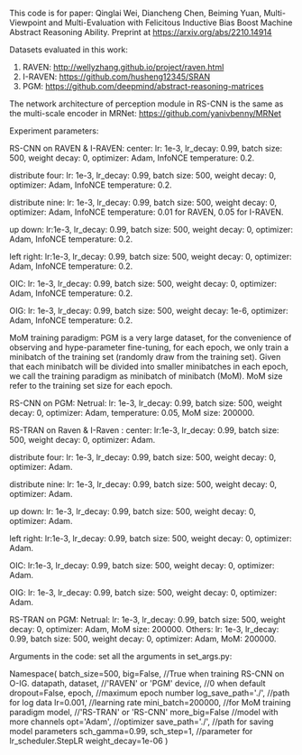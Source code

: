This code is for paper: 
Qinglai Wei, Diancheng Chen, Beiming Yuan, Multi-Viewpoint and Multi-Evaluation with Felicitous Inductive Bias Boost Machine Abstract Reasoning Ability. Preprint at https://arxiv.org/abs/2210.14914


Datasets evaluated in this work:
1. RAVEN: http://wellyzhang.github.io/project/raven.html
2. I-RAVEN: https://github.com/husheng12345/SRAN
3. PGM: https://github.com/deepmind/abstract-reasoning-matrices

The network architecture of perception module in RS-CNN is the same as the multi-scale encoder in MRNet: https://github.com/yanivbenny/MRNet 

Experiment parameters:

RS-CNN on RAVEN & I-RAVEN: 
center: lr: 1e-3, lr_decay: 0.99, batch size: 500, weight decay: 0, optimizer: Adam, InfoNCE temperature: 0.2.

distribute four: lr: 1e-3, lr_decay: 0.99, batch size: 500, weight decay: 0, optimizer: Adam, InfoNCE temperature: 0.2.

distribute nine: lr: 1e-3, lr_decay: 0.99, batch size: 500, weight decay: 0, optimizer: Adam, InfoNCE temperature: 0.01 for RAVEN, 0.05 for I-RAVEN.

up down: lr:1e-3, lr_decay: 0.99, batch size: 500, weight decay: 0, optimizer: Adam, InfoNCE temperature: 0.2.

left right: lr:1e-3, lr_decay: 0.99, batch size: 500, weight decay: 0, optimizer: Adam, InfoNCE temperature: 0.2.

OIC: lr: 1e-3, lr_decay: 0.99, batch size: 500, weight decay: 0, optimizer: Adam, InfoNCE temperature: 0.2.

OIG: lr: 1e-3, lr_decay: 0.99,  batch size: 500, weight decay: 1e-6, optimizer: Adam, InfoNCE temperature: 0.2.




MoM training paradigm: PGM is a very large dataset, for the convenience of observing and hype-parameter fine-tuning, for each epoch, we only train a minibatch of the training set (randomly draw from the training set). Given that each minibatch will be divided into smaller minibatches in each epoch, we call the training paradigm as minibatch of minibatch (MoM). MoM size refer to the training set size for each epoch. 




RS-CNN on PGM:
Netrual: lr: 1e-3, lr_decay: 0.99, batch size: 500, weight decay: 0, optimizer: Adam, temperature: 0.05, MoM size: 200000.



RS-TRAN on Raven & I-Raven :
center: lr:1e-3, lr_decay: 0.99, batch size: 500, weight decay: 0, optimizer: Adam.

distribute four: lr: 1e-3, lr_decay: 0.99, batch size: 500, weight decay: 0, optimizer: Adam.

distribute nine: lr: 1e-3, lr_decay: 0.99, batch size: 500, weight decay: 0, optimizer: Adam.

up down: lr: 1e-3, lr_decay: 0.99, batch size: 500, weight decay: 0, optimizer: Adam.  

left right: lr:1e-3, lr_decay: 0.99, batch size: 500, weight decay: 0, optimizer: Adam.

OIC: lr:1e-3, lr_decay: 0.99, batch size: 500, weight decay: 0, optimizer: Adam.

OIG: lr: 1e-3, lr_decay: 0.99, batch size: 500, weight decay: 0, optimizer: Adam.
 




RS-TRAN on PGM:
Netrual: lr: 1e-3, lr_decay: 0.99, batch size: 500, weight decay: 0, optimizer: Adam, MoM size: 200000.
Others: lr: 1e-3, lr_decay: 0.99, batch size: 500, weight decay: 0, optimizer: Adam, MoM: 200000.




Arguments in the code: 
set all the arguments in set_args.py:

Namespace(
batch_size=500,
big=False, //True when training RS-CNN on O-IG.
datapath,
dataset, //'RAVEN' or 'PGM'
device, //0 when default
dropout=False,
epoch, //maximum epoch number
log_save_path='./', //path for log data
lr=0.001, //learning rate
mini_batch=200000, //for MoM training paradigm
model, //'RS-TRAN' or 'RS-CNN'
more_big=False //model with more channels
opt='Adam', //optimizer
save_path='./', //path for saving model parameters
sch_gamma=0.99, sch_step=1, //parameter for lr_scheduler.StepLR
weight_decay=1e-06 
)
